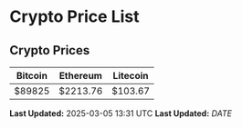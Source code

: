 # Crypto Price List

## Crypto Prices
| Bitcoin | Ethereum | Litecoin |
| ------- | -------- | -------- |
| $89825 | $2213.76 | $103.67 |
**Last Updated:** 2025-03-05 13:31 UTC
**Last Updated:** $DATE$
